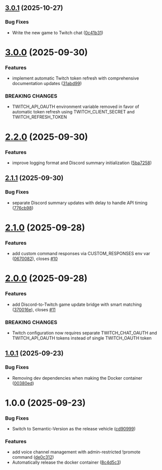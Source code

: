 ## [3.0.1](https://github.com/stjohnjohnson/extralife-helper-bot/compare/v3.0.0...v3.0.1) (2025-10-27)


### Bug Fixes

* Write the new game to Twitch chat ([0c41b31](https://github.com/stjohnjohnson/extralife-helper-bot/commit/0c41b31832daf05550c71348324b7e98e5c3b811))

# [3.0.0](https://github.com/stjohnjohnson/extralife-helper-bot/compare/v2.2.0...v3.0.0) (2025-09-30)


### Features

* implement automatic Twitch token refresh with comprehensive documentation updates ([31abd99](https://github.com/stjohnjohnson/extralife-helper-bot/commit/31abd99c53cb3dbbc32ced5a65e06de9e1f27292))


### BREAKING CHANGES

* TWITCH_API_OAUTH environment variable removed in favor of automatic token refresh using TWITCH_CLIENT_SECRET and TWITCH_REFRESH_TOKEN

# [2.2.0](https://github.com/stjohnjohnson/extralife-helper-bot/compare/v2.1.1...v2.2.0) (2025-09-30)


### Features

* improve logging format and Discord summary initialization ([5ba7258](https://github.com/stjohnjohnson/extralife-helper-bot/commit/5ba7258388bbd5fcc80e6f0a9346b104146abd6a))

## [2.1.1](https://github.com/stjohnjohnson/extralife-helper-bot/compare/v2.1.0...v2.1.1) (2025-09-30)


### Bug Fixes

* separate Discord summary updates with delay to handle API timing ([776cb98](https://github.com/stjohnjohnson/extralife-helper-bot/commit/776cb983119d7f80c50452d351bc6773466aef2c))

# [2.1.0](https://github.com/stjohnjohnson/extralife-helper-bot/compare/v2.0.0...v2.1.0) (2025-09-28)


### Features

* add custom command responses via CUSTOM_RESPONSES env var ([0670082](https://github.com/stjohnjohnson/extralife-helper-bot/commit/067008247b6506a5af8e44e0f4ced98069ff8de0)), closes [#10](https://github.com/stjohnjohnson/extralife-helper-bot/issues/10)

# [2.0.0](https://github.com/stjohnjohnson/extralife-helper-bot/compare/v1.0.1...v2.0.0) (2025-09-28)


### Features

* add Discord-to-Twitch game update bridge with smart matching ([370016e](https://github.com/stjohnjohnson/extralife-helper-bot/commit/370016e9e9e21c13536ddebe250821c8b69f4223)), closes [#11](https://github.com/stjohnjohnson/extralife-helper-bot/issues/11)


### BREAKING CHANGES

* Twitch configuration now requires separate TWITCH_CHAT_OAUTH and TWITCH_API_OAUTH tokens instead of single TWITCH_OAUTH token

## [1.0.1](https://github.com/stjohnjohnson/extralife-helper-bot/compare/v1.0.0...v1.0.1) (2025-09-23)


### Bug Fixes

* Removing dev dependencies when making the Docker container ([00380ed](https://github.com/stjohnjohnson/extralife-helper-bot/commit/00380ed36a3193c83041a08e45a028b1e75386b1))

# 1.0.0 (2025-09-23)


### Bug Fixes

* Switch to Semantic-Version as the release vehicle ([cd90999](https://github.com/stjohnjohnson/extralife-helper-bot/commit/cd909991e18751283d98743e390a12ed21c322b6))


### Features

* add voice channel management with admin-restricted !promote command ([de0c312](https://github.com/stjohnjohnson/extralife-helper-bot/commit/de0c312acd6ee28a1f58ba202fbbb38b2abea9ed))
* Automatically release the docker container ([8c4d5c3](https://github.com/stjohnjohnson/extralife-helper-bot/commit/8c4d5c331e3ace21adfb9a26c3fa05b6a4650476))
